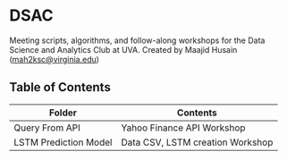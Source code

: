 # DSAC
Meeting scripts, algorithms, and follow-along workshops for the Data Science and Analytics Club at UVA.
Created by Maajid Husain (mah2ksc@virginia.edu)

## Table of Contents
| Folder      | Contents    |
| ----------- | ----------- |
| Query From API      | Yahoo Finance API Workshop       |
| LSTM Prediction Model   | Data CSV, LSTM creation Workshop        |
